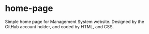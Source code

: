 # home-page
Simple home page for Management System website. Designed by the GitHub account holder, and coded by HTML, and CSS.
